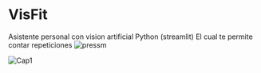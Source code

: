 # VisFit
Asistente personal con vision artificial
Python (streamlit)
El cual te permite contar repeticiones 
![pressm](https://github.com/ramix3/VisFit/assets/83618204/3b4c19b7-44dc-4991-8363-5623f40b4f88)

![Cap1](https://github.com/ramix3/VisFit/assets/83618204/325eb520-3ab6-4e7c-b642-d3c984d470f9)
